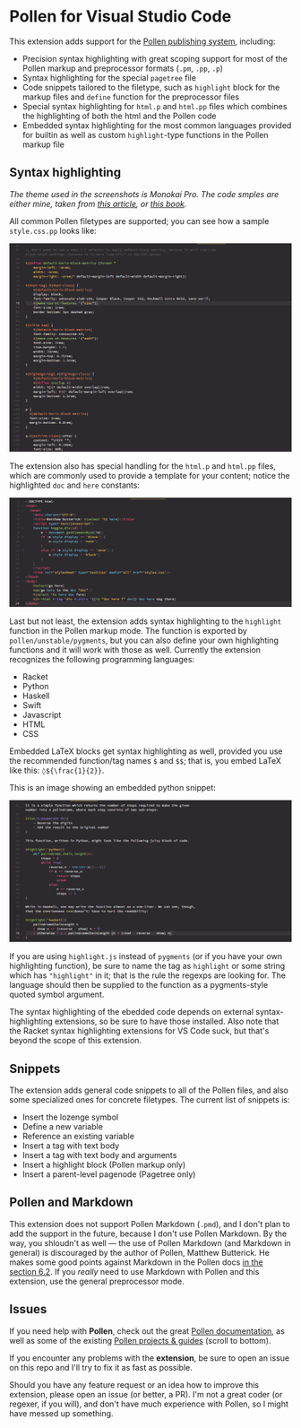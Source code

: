 # Pollen for Visual Studio Code

This extension adds support for the [Pollen publishing system][1], including:

- Precision syntax highlighting with great scoping support for most of the Pollen markup and preprocessor formats (`.pm`, `.pp`, `.p`)
- Syntax highlighting for the special `pagetree` file
- Code snippets tailored to the filetype, such as `highlight` block for the markup files and `define` function for the preprocessor files
- Special syntax highlighting for `html.p` and `html.pp` files which combines the highlighting of both the html and the Pollen code
- Embedded syntax highlighting for the most common languages provided for builtin as well as custom `highlight`-type functions in the Pollen markup file

## Syntax highlighting

_The theme used in the screenshots is Monokai Pro. The code smples are either mine, taken from [this article][2], or [this book][6]._

All common Pollen filetypes are supported; you can see how a sample `style.css.pp` looks like:

![Code screenshot](./images/pollen-css-pp.PNG)

The extension also has special handling for the `html.p` and `html.pp` files, which are commonly used to provide a template for your content; notice the highlighted `doc` and `here` constants:

![Code screenshot](./images/pollen-html-template.PNG)

Last but not least, the extension adds syntax highlighting to the `highlight` function in the Pollen markup mode. The function is exported by `pollen/unstable/pygments`, but you can also define your own highlighting functions and it will work with those as well. Currently the extension recognizes the following programming languages:

- Racket
- Python
- Haskell
- Swift
- Javascript
- HTML
- CSS

Embedded LaTeX blocks get syntax highlighting as well, provided you use the recommended function/tag names `$` and `$$`; that is, you embed LaTeX like this: `◊${\frac{1}{2}}`. 

This is an image showing an embedded python snippet:

![Code screenshot](./images/pollen-highlighting.PNG)

If you are using `highlight.js` instead of `pygments` (or if you have your own highlighting function), be sure to name the tag as `highlight` or some string which has `"highlight"` in it; that is the rule the regexps are looking for. The language should then be supplied to the function as a pygments-style quoted symbol argument.

The syntax highlighting of the ebedded code depends on external syntax-highlighting extensions, so be sure to have those installed. Also note that the Racket syntax highlighting extensions for VS Code suck, but that's beyond the scope of this extension.

## Snippets

The extension adds general code snippets to all of the Pollen files, and also some specialized ones for concrete filetypes. The current list of snippets is:

- Insert the lozenge symbol
- Define a new variable
- Reference an existing variable
- Insert a tag with text body
- Insert a tag with text body and arguments
- Insert a highlight block (Pollen markup only)
- Insert a parent-level pagenode (Pagetree only)

## Pollen and Markdown

This extension does not support Pollen Markdown (`.pmd`), and I don't plan to add the support in the future, because I don't use Pollen Markdown. By the way, you shloudn't as well — the use of Pollen Markdown (and Markdown in general) is discouraged by the author of Pollen, Matthew Butterick. He makes some good points against Markdown in the Pollen docs [in the section 6.2][3]. If you _really_ need to use Markdown with Pollen and this extension, use the general preprocessor mode.

## Issues

If you need help with **Pollen**, check out the great [Pollen documentation][4], as well as some of the existing [Pollen projects & guides][5] (scroll to bottom).

If you encounter any problems with the **extension**, be sure to open an issue on this repo and I'll try to fix it as fast as possible.

Should you have any feature request or an idea how to improve this extension, please open an issue (or better, a PR). I'm not a great coder (or regexer, if you will), and don't have much experience with Pollen, so I might have messed up something.

[1]: https://docs.racket-lang.org/pollen/
[2]: https://unitscale.com/mb/technique/dual-typed-untyped-library.html
[3]: https://docs.racket-lang.org/pollen/second-tutorial.html
[4]: https://docs.racket-lang.org/pollen/quick-tour.html
[5]: https://docs.racket-lang.org/pollen/Getting_more_help.html
[6]: https://github.com/otherjoel/try-pollen/tree/master/flatland